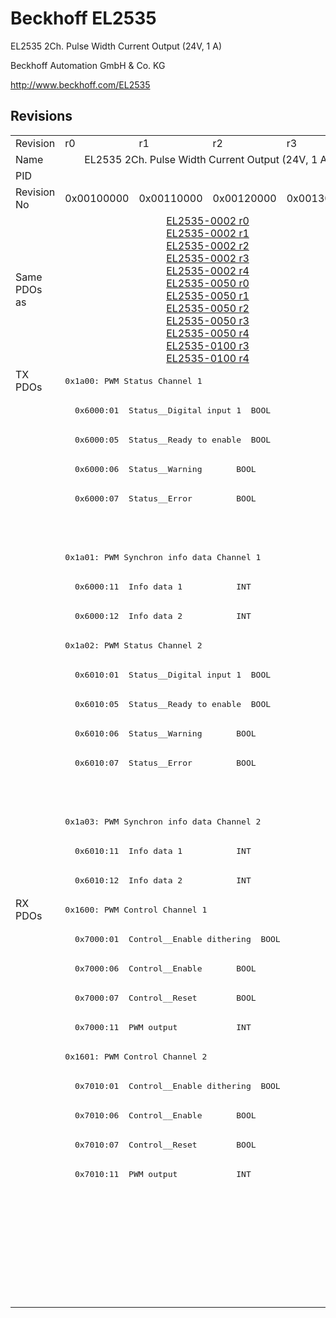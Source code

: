 # Beckhoff EL2535

EL2535 2Ch. Pulse Width Current Output (24V, 1 A)

Beckhoff Automation GmbH & Co. KG

http://www.beckhoff.com/EL2535

## Revisions
<table>
<tr >
<td>Revision</td>
<td><div class="foo">r0</div></td>
<td><div class="foo">r1</div></td>
<td><div class="foo">r2</div></td>
<td><div class="foo">r3</div></td>
<td><div class="foo">r5</div></td>
<td><div class="foo">r6</div></td>
<td><div class="foo">r7</div></td>
</tr>
<tr >
<td>Name</td>
<td colspan=4 align="center"><div class="foo">EL2535 2Ch. Pulse Width Current Output (24V, 1 A)</div></td>
<td colspan=3 align="center"><div class="foo">EL2535 2Ch. Pulse Width Current Output (24V, 1A)</div></td>
</tr>
<tr >
<td>PID</td>
<td colspan=7 align="center"><div class="foo">0x09e73052</div></td>
</tr>
<tr >
<td>Revision No</td>
<td>0x00100000</td>
<td>0x00110000</td>
<td>0x00120000</td>
<td>0x00130000</td>
<td>0x00150000</td>
<td>0x00160000</td>
<td>0x00170000</td>
</tr>
<tr >
<td>Same PDOs as</td>
<td colspan=4 align="center"><a href="EL2535-0002">EL2535-0002 r0</a><br/><a href="EL2535-0002">EL2535-0002 r1</a><br/><a href="EL2535-0002">EL2535-0002 r2</a><br/><a href="EL2535-0002">EL2535-0002 r3</a><br/><a href="EL2535-0002">EL2535-0002 r4</a><br/><a href="EL2535-0050">EL2535-0050 r0</a><br/><a href="EL2535-0050">EL2535-0050 r1</a><br/><a href="EL2535-0050">EL2535-0050 r2</a><br/><a href="EL2535-0050">EL2535-0050 r3</a><br/><a href="EL2535-0050">EL2535-0050 r4</a><br/><a href="EL2535-0100">EL2535-0100 r3</a><br/><a href="EL2535-0100">EL2535-0100 r4</a></td>
<td colspan=2 align="center"><a href="EL2535-0002">EL2535-0002 r5</a><br/><a href="EL2535-0002">EL2535-0002 r6</a><br/><a href="EL2535-0005">EL2535-0005 r6</a><br/><a href="EL2535-0050">EL2535-0050 r5</a><br/><a href="EL2535-0050">EL2535-0050 r6</a><br/><a href="EL2535-0100">EL2535-0100 r5</a><br/><a href="EL2535-0100">EL2535-0100 r6</a></td>
<td><a href="EL2535-0002">EL2535-0002 r7</a><br/><a href="EL2535-0005">EL2535-0005 r7</a><br/><a href="EL2535-0050">EL2535-0050 r7</a><br/><a href="EL2535-0100">EL2535-0100 r7</a></td>
</tr>
<tr class="txpdo pdosection">
<td rowspan=18 valign=top>TX PDOs</td>
<td colspan=7 align="left"><pre>0x1a00: PWM Status Channel 1</pre></td>
<td></td>
</tr>
<tr class="txpdo">
<td colspan=7 align="left"><pre>  0x6000:01  Status__Digital input 1  BOOL</pre></td>
</tr>
<tr class="txpdo">
<td colspan=7 align="left"><pre>  0x6000:05  Status__Ready to enable  BOOL</pre></td>
</tr>
<tr class="txpdo">
<td colspan=7 align="left"><pre>  0x6000:06  Status__Warning       BOOL</pre></td>
</tr>
<tr class="txpdo">
<td colspan=7 align="left"><pre>  0x6000:07  Status__Error         BOOL</pre></td>
</tr>
<tr class="txpdo">
<td colspan=4 align="left"></td>
<td colspan=3 align="left"><pre>  0x6000:10  Status__TxPDO Toggle  BOOL</pre></td>
</tr>
<tr class="txpdo pdosection">
<td colspan=7 align="left"><pre>0x1a01: PWM Synchron info data Channel 1</pre></td>
</tr>
<tr class="txpdo">
<td colspan=7 align="left"><pre>  0x6000:11  Info data 1           INT</pre></td>
</tr>
<tr class="txpdo">
<td colspan=7 align="left"><pre>  0x6000:12  Info data 2           INT</pre></td>
</tr>
<tr class="txpdo pdosection">
<td colspan=7 align="left"><pre>0x1a02: PWM Status Channel 2</pre></td>
</tr>
<tr class="txpdo">
<td colspan=7 align="left"><pre>  0x6010:01  Status__Digital input 1  BOOL</pre></td>
</tr>
<tr class="txpdo">
<td colspan=7 align="left"><pre>  0x6010:05  Status__Ready to enable  BOOL</pre></td>
</tr>
<tr class="txpdo">
<td colspan=7 align="left"><pre>  0x6010:06  Status__Warning       BOOL</pre></td>
</tr>
<tr class="txpdo">
<td colspan=7 align="left"><pre>  0x6010:07  Status__Error         BOOL</pre></td>
</tr>
<tr class="txpdo">
<td colspan=4 align="left"></td>
<td colspan=3 align="left"><pre>  0x6010:10  Status__TxPDO Toggle  BOOL</pre></td>
</tr>
<tr class="txpdo pdosection">
<td colspan=7 align="left"><pre>0x1a03: PWM Synchron info data Channel 2</pre></td>
</tr>
<tr class="txpdo">
<td colspan=7 align="left"><pre>  0x6010:11  Info data 1           INT</pre></td>
</tr>
<tr class="txpdo">
<td colspan=7 align="left"><pre>  0x6010:12  Info data 2           INT</pre></td>
</tr>
<tr class="rxpdo pdosection">
<td rowspan=14 valign=top>RX PDOs</td>
<td colspan=7 align="left"><pre>0x1600: PWM Control Channel 1</pre></td>
<td></td>
</tr>
<tr class="rxpdo">
<td colspan=7 align="left"><pre>  0x7000:01  Control__Enable dithering  BOOL</pre></td>
</tr>
<tr class="rxpdo">
<td colspan=7 align="left"><pre>  0x7000:06  Control__Enable       BOOL</pre></td>
</tr>
<tr class="rxpdo">
<td colspan=7 align="left"><pre>  0x7000:07  Control__Reset        BOOL</pre></td>
</tr>
<tr class="rxpdo">
<td colspan=7 align="left"><pre>  0x7000:11  PWM output            INT</pre></td>
</tr>
<tr class="rxpdo pdosection">
<td colspan=7 align="left"><pre>0x1601: PWM Control Channel 2</pre></td>
</tr>
<tr class="rxpdo">
<td colspan=7 align="left"><pre>  0x7010:01  Control__Enable dithering  BOOL</pre></td>
</tr>
<tr class="rxpdo">
<td colspan=7 align="left"><pre>  0x7010:06  Control__Enable       BOOL</pre></td>
</tr>
<tr class="rxpdo">
<td colspan=7 align="left"><pre>  0x7010:07  Control__Reset        BOOL</pre></td>
</tr>
<tr class="rxpdo">
<td colspan=7 align="left"><pre>  0x7010:11  PWM output            INT</pre></td>
</tr>
<tr class="rxpdo pdosection">
<td colspan=6 align="left"></td>
<td><pre>0x1602: PWM Dithering amplitude Channel 1</pre></td>
</tr>
<tr class="rxpdo">
<td colspan=6 align="left"></td>
<td><pre>  0x7000:12  Dithering amplitude   UINT</pre></td>
</tr>
<tr class="rxpdo pdosection">
<td colspan=6 align="left"></td>
<td><pre>0x1603: PWM Dithering amplitude Channel 2</pre></td>
</tr>
<tr class="rxpdo">
<td colspan=6 align="left"></td>
<td><pre>  0x7010:12  Dithering amplitude   UINT</pre></td>
</tr>
</table>

